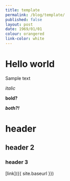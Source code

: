 ```yaml
---
title: template
permalink: /blog/template/
published: false
layout: post
date: 1969/01/01 
colour: orangered
link-color: white
---
```


# Hello world   

Sample text  

*italic*  

**bold?**  

***both?!***  

# header   

## header 2     

### header 3    

[link]({{ site.baseurl }})  

